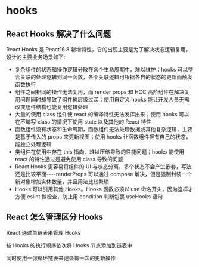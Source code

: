 # hooks

## React Hooks 解决了什么问题

React Hooks 是 React16.8 新增特性，它的出现主要是为了解决状态逻辑复用，设计的主要业务场景如下:

- 复杂组件的状态和操作逻辑分散在各个生命周期中，难以维护；hooks 可以整合关联的处理逻辑到同一函数，各个关联逻辑可根据各自的状态的更新而触发函数执行
- 组件之间相同的操作无法复用，而 render props 和 HOC 高阶组件在解决复用问题同时却导致了组件树层级过深；使用自定义 hooks 能让开发人员无需改变组件结构也能复用逻辑处理
- 大量的使用 class 组件使 react 的编译特性无法发挥出来；使用 hooks 可以在不编写 class 的情况下使用 state 以及其他的 React 特性
- 函数组件没有状态和生命周期，函数组件无法处理数据或其他复杂逻辑，主要是基于传入的 props 来更新视图；使用 hooks 让函数组件拥有自己的状态，能独立处理逻辑
- 类组件在使用中存在 this 指向、难以压缩导致的性能问题；hooks 能使用 react 的特性通过是避免使用 class 导致的问题
- React Hooks 更容易将组件的 UI 与状态分离，多个状态不会产生嵌套，写法还是比较平面----renderProps 可以通过 compose 解决，但是强制封装一个新对象增加实体数量，并且用法比较繁琐
- Hooks 可以引用其他 Hooks。Hooks 函数必须以 use 命名开头，因为这样才方便 eslint 做检查，防止用 condition 判断包裹 useHooks 语句

## React 怎么管理区分 Hooks

React 通过单链表来管理 Hooks

按 Hooks 的执行顺序依次将 Hooks 节点添加到链表中

同时使用一张循环链表来记录每一次的更新操作
